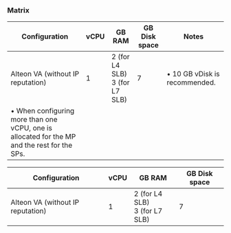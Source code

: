 ### Matrix

| Configuration | vCPU | GB RAM | GB Disk space | Notes |
| --- | --- | --- | --- | --- |
| Alteon VA (without IP reputation) | 1 | 2 (for L4 SLB) <br> 3 (for L7 SLB) | 7 | • 10 GB vDisk is recommended. <br>
• When configuring more than one vCPU, one is allocated for the  MP and the rest for the SPs. |

| Configuration | vCPU |  GB RAM  | GB Disk space |
| --- | --- | --- | --- |
| Alteon VA (without IP reputation) | 1 | 2 (for L4 SLB) <br> 3 (for L7 SLB) | 7 |
